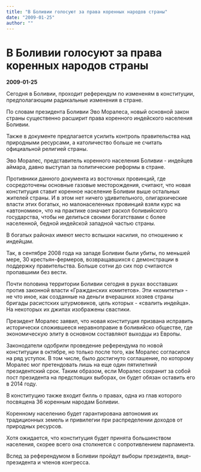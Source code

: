 ```yaml
---
title: "В Боливии голосуют за права коренных народов страны"
date: "2009-01-25"
author: ""
---
```


# В Боливии голосуют за права коренных народов страны

**2009-01-25** 

Сегодня в Боливии, проходит референдум по измененям в конституции, предполагающим радикальные изменения в стране.

По словам президента Боливии Эво Моралеса, новый основной закон страны существенно расширит права коренного индейского населения Боливии.

Также в документе предлагается усилить контроль правительства над природными ресурсами, а католичество больше не считать официальной религией страны.

Эво Моралес, представитель коренного населения Боливии - индейцев аймара, давно выступал за политические реформы в стране.

Противники данного документа из восточных провинций, где сосредоточены основные газовые месторождения, считают, что новая конституция ставит коренное население Боливии выше остальных жителей страны. И в этом нет ничего удивительного, олигархические власти этих богатых, но малонаселенных провинций взяли курс на «автономию», что на практике означает раскол боливийского государства, чтобы не делиться своими богатствами с более населенной, бедной индейской западной частью страны.

В богатых районах имеют место вспышки насилия, по отношению к индейцам.

Так, в сентябре 2008 года на западе Боливии были убиты, по меньшей мере, 30 крестьян-фермеров, возвращавшихся с демонстрации в поддержку правительства. Больше сотни до сих пор считаются пропавшими без вести.

Почти половина территории Боливии сегодня в руках восставших против законной власти «Гражданских комитетов». Эти «комитеты» - не что иное, как созданные на деньги вчерашних хозяев страны бригады расистских штурмовиков, цель которых - «свалить индейца». На некоторых их джипах изображены свастики.

Президент Моралес заявил, что новая конституция призвана исправить исторически сложившееся неравноправие в боливийско обществе, где экономическую элиту в основном составляют выходцы из Европы.

Законодатели одобрили проведение референдума по новой конституции в октябре, но только после того, как Моралес согласился на ряд уступок. В том числе, было достигнуто соглашение, по которому Моралес мог претендовать лишь на еще один пятилетний президентский срок. Таким образом, если Моралес сохранит за собой пост президента на предстоящих выборах, он будет обязан оставить его в 2014 году.

В конституцию также входит билль о правах, одна из глав которого посвящена 36 коренным народам Боливии.

Коренному населению будет гарантирована автономия их традиционных земель и привилегии при распределении доходов от природных ресурсов.

Хотя ожидается, что конституция будет принята большинством населения, скорее всего она столкнется с сопротивлением парламента.

Вслед за референдумом в Боливии пройдут выборы президента, вице-президента и членов конгресса.